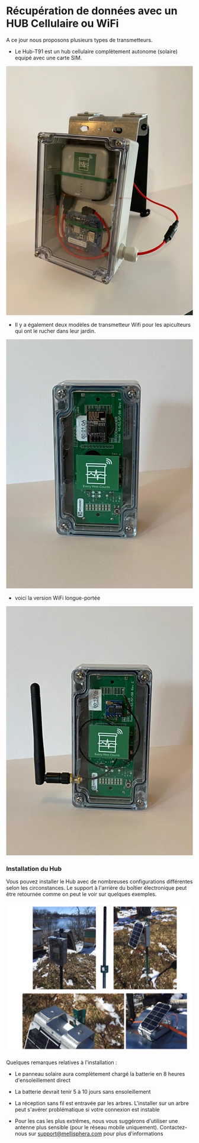 # Récupération de données avec un HUB Cellulaire ou WiFi 

A ce jour nous proposons plusieurs types de transmetteurs.

- Le Hub-T91 est un hub cellulaire complètement autonome (solaire) equipé avec une carte SIM.

![](./images/products/t91_solar.jpg#smallImg)


- Il y a également deux modèles de transmetteur Wifi pour les apiculteurs qui ont le rucher dans leur jardin. 

![](./images/products/xwifi.jpg#smallImg)

- voici la version WiFi longue-portée

![](./images/products/xwifi_ext.jpg#smallImg)


### Installation du Hub

Vous pouvez installer le Hub avec de nombreuses configurations différentes selon les circonstances. Le support à l'arrière du boîtier électronique peut être retournée comme on peut le voir sur quelques exemples.

![](./images/14_2_installation.png#largeImg)

Quelques remarques relatives à l'installation :

- Le panneau solaire aura complètement chargé la batterie en 8 heures d'ensoleillement direct

- La batterie devrait tenir 5 à 10 jours sans ensoleillement
- La réception sans fil est entravée par les arbres. L'installer sur un arbre peut s'avérer problématique si votre connexion est instable
- Pour les cas les plus extrêmes, nous vous suggérons d'utiliser une antenne plus sensible (pour le réseau mobile uniquement). Contactez-nous sur [support@mellisphera.com](mailto:support@mellisphera.com) pour plus d'informations


